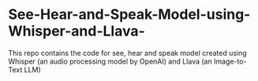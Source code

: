 # See-Hear-and-Speak-Model-using-Whisper-and-Llava-
This repo contains the code for see, hear and speak model created using Whisper (an audio processing model by OpenAI) and Llava (an Image-to-Text LLM)
